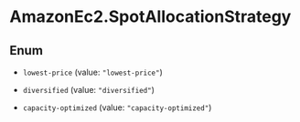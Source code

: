 # AmazonEc2.SpotAllocationStrategy

## Enum


* `lowest-price` (value: `"lowest-price"`)

* `diversified` (value: `"diversified"`)

* `capacity-optimized` (value: `"capacity-optimized"`)


